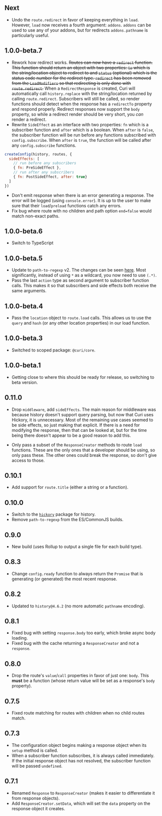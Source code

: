 ## Next

* Undo the `route.redirect` in favor of keeping everything in `load`. However, `load` now receives a fourth argument: `addons`. `addons` can be used to use any of your addons, but for redirects `addons.pathname` is particularly useful.

## 1.0.0-beta.7

* Rework how redirect works. <del>Routes can now have a `redirect` function. This function should return an object with two properties: `to` which is the string/location object to redirect to and `status` (optional) which is the status code number for the redirect type. `redirect` has been removed from the `LoadModifiers` so that redirecting is only done with `route.redirect`.</del> When a `RedirectResponse` is created, Curi will automatically call `history.replace` with the string/location returned by calling `route.redirect`. Subscribers will still be called, so render functions should detect when the response has a `redirectTo` property and respond properly. Redirect responses now support the `body` property, so while a redirect render should be very short, you _can_ render a redirect.
* Rewrite `SideEffect` as an interface with two properties: `fn` which is a subscriber function and `after` which is a boolean. When `after` is `false`, the subscriber function will be run before any functions subscribed with `config.subscribe`. When `after` is `true`, the function will be called after any `config.subscribe` functions.
```js
createConfig(history, routes, {
  sideEffects: [
    // run before any subscribers
    { fn: PreSideEffect },
    // run after any subscribers
    { fn: PostSideEffect, after: true}
  ]
})
```
* Don't emit response when there is an error generating a response. The error will be logged (using `console.error`). It is up to the user to make sure that their `load`/`preload` functions catch any errors.
* Fix bug where route with no children and path option `end=false` would match non-exact paths.

## 1.0.0-beta.6

* Switch to TypeScript

## 1.0.0-beta.5

* Update to `path-to-regexp` v2. The changes can be seen [here](https://github.com/pillarjs/path-to-regexp/blob/master/History.md#200--2017-08-23). Most significantly, instead of using `*` as a wildcard, you now need to use `(.*)`.
* Pass the last `action` type as second argument to subscriber function calls. This makes it so that subscribers and side effects both receive the same arguments.

## 1.0.0-beta.4

* Pass the `location` object to `route.load` calls. This allows us to use the `query` and `hash` (or any other location properties) in our load function.

## 1.0.0-beta.3

* Switched to scoped package: `@curi/core`.

## 1.0.0-beta.1

* Getting close to where this should be ready for release, so switching to beta version.

## 0.11.0

* Drop `middleware`, add `sideEffects`. The main reason for middleware was because history doesn't
support query parsing, but now that Curi uses Hickory, it is unnecessary. Most of the remaining use
cases seemed to be side effects, so just making that explicit. If there is a need for modifying the response, then that can be looked at, but for the time being there doesn't appear to be a good reason to add this.

* Only pass a subset of the `ResponseCreator` methods to route `load` functions. These are the only ones that a developer should be using, so only pass these. The other ones could break the response, so don't give access to those.

## 0.10.1

* Add support for `route.title` (either a string or a function).

## 0.10.0

* Switch to the [`hickory`](https://github.com/pshrmn/hickory) package for history.
* Remove `path-to-regexp` from the ES/CommonJS builds.

## 0.9.0

* New build (uses Rollup to output a single file for each build type).

## 0.8.3

* Change `config.ready` function to always return the `Promise` that is generating (or generated) the most recent response.

## 0.8.2

* Updated to `history@4.6.2` (no more automatic `pathname` encoding).

## 0.8.1

* Fixed bug with setting `response.body` too early, which broke async body loading.
* Fixed bug with the cache returning a `ResponseCreator` and not a `response`.

## 0.8.0

* Drop the route's `value`/`call` properties in favor of just one: `body`. This **must** be a function (whose return value will be set as a response's `body` property).

## 0.7.5

* Fixed route matching for routes with children when no child routes match.

## 0.7.3

* The configuration object begins making a response object when its `setup` method is called.
* When a subscriber function subscribes, it is always called immediately. If the initial response object has not resolved, the subscriber function will be passed `undefined`.

## 0.7.1

* Renamed `Response` to `ResponseCreator` (makes it easier to differentiate it from response objects).
* Add `ResponseCreator.setData`, which will set the `data` property on the response object it creates.
